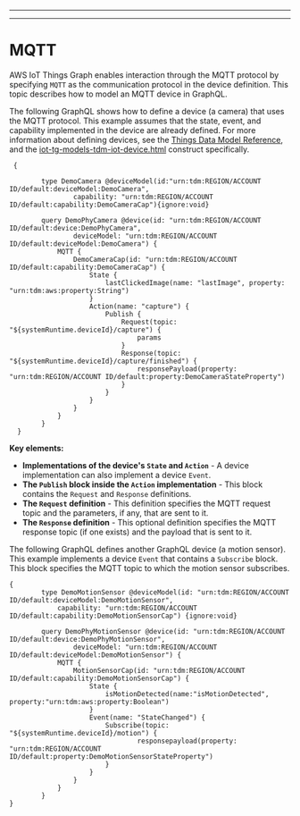 --------

--------

# MQTT<a name="iot-tg-protocols-mqtt"></a>

AWS IoT Things Graph enables interaction through the MQTT protocol by specifying `MQTT` as the communication protocol in the device definition\. This topic describes how to model an MQTT device in GraphQL\.

The following GraphQL shows how to define a device \(a camera\) that uses the MQTT protocol\. This example assumes that the state, event, and capability implemented in the device are already defined\. For more information about defining devices, see the [Things Data Model Reference](iot-tg-models.html), and the [iot-tg-models-tdm-iot-device.html](iot-tg-models-tdm-iot-device.html) construct specifically\.

```
 {

        type DemoCamera @deviceModel(id:"urn:tdm:REGION/ACCOUNT ID/default:deviceModel:DemoCamera",
                capability: "urn:tdm:REGION/ACCOUNT ID/default:capability:DemoCameraCap"){ignore:void}
     
        query DemoPhyCamera @device(id: "urn:tdm:REGION/ACCOUNT ID/default:device:DemoPhyCamera",
                deviceModel: "urn:tdm:REGION/ACCOUNT ID/default:deviceModel:DemoCamera") {
            MQTT {
                DemoCameraCap(id: "urn:tdm:REGION/ACCOUNT ID/default:capability:DemoCameraCap") {
                    State {
                        lastClickedImage(name: "lastImage", property: "urn:tdm:aws:property:String")
                    }
                    Action(name: "capture") {
                        Publish {
                            Request(topic: "${systemRuntime.deviceId}/capture") {
                                params
                            }
                            Response(topic: "${systemRuntime.deviceId}/capture/finished") {
                                responsePayload(property: "urn:tdm:REGION/ACCOUNT ID/default:property:DemoCameraStateProperty")
                            }
                        }
                    }
                }
            }
        }
  }
```

**Key elements:**
+ **Implementations of the device's `State` and `Action`** \- A device implementation can also implement a device `Event`\.
+ **The `Publish` block inside the `Action` implementation** \- This block contains the `Request` and `Response` definitions\.
+ **The `Request` definition** \- This definition specifies the MQTT request topic and the parameters, if any, that are sent to it\. 
+ **The `Response` definition** \- This optional definition specifies the MQTT response topic \(if one exists\) and the payload that is sent to it\.

The following GraphQL defines another GraphQL device \(a motion sensor\)\. This example implements a device `Event` that contains a `Subscribe` block\. This block specifies the MQTT topic to which the motion sensor subscribes\.

```
{
        type DemoMotionSensor @deviceModel(id: "urn:tdm:REGION/ACCOUNT ID/default:deviceModel:DemoMotionSensor",
            capability: "urn:tdm:REGION/ACCOUNT ID/default:capability:DemoMotionSensorCap") {ignore:void}
     
        query DemoPhyMotionSensor @device(id: "urn:tdm:REGION/ACCOUNT ID/default:device:DemoPhyMotionSensor",
                deviceModel: "urn:tdm:REGION/ACCOUNT ID/default:deviceModel:DemoMotionSensor") {
            MQTT {
                MotionSensorCap(id: "urn:tdm:REGION/ACCOUNT ID/default:capability:DemoMotionSensorCap") {
                    State {
                        isMotionDetected(name:"isMotionDetected", property:"urn:tdm:aws:property:Boolean")
                    }
                    Event(name: "StateChanged") {
                        Subscribe(topic: "${systemRuntime.deviceId}/motion") {
                                responsepayload(property: "urn:tdm:REGION/ACCOUNT ID/default:property:DemoMotionSensorStateProperty")
                        }
                    }
                }
            }
        }
}
```